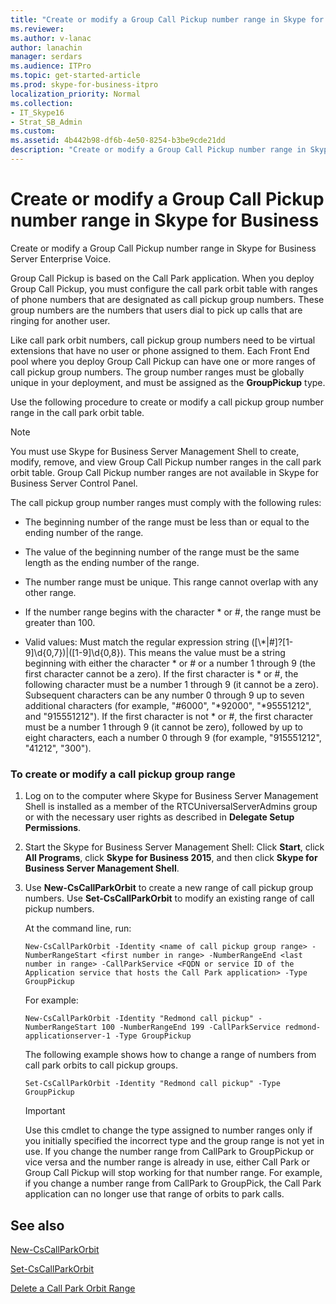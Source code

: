 ```yaml
---
title: "Create or modify a Group Call Pickup number range in Skype for Business"
ms.reviewer: 
ms.author: v-lanac
author: lanachin
manager: serdars
ms.audience: ITPro
ms.topic: get-started-article
ms.prod: skype-for-business-itpro
localization_priority: Normal
ms.collection:
- IT_Skype16
- Strat_SB_Admin
ms.custom:
ms.assetid: 4b442b98-df6b-4e50-8254-b3be9cde21dd
description: "Create or modify a Group Call Pickup number range in Skype for Business Server Enterprise Voice."
---
```


# Create or modify a Group Call Pickup number range in Skype for Business

Create or modify a Group Call Pickup number range in Skype for Business Server Enterprise Voice.

Group Call Pickup is based on the Call Park application. When you deploy Group Call Pickup, you must configure the call park orbit table with ranges of phone numbers that are designated as call pickup group numbers. These group numbers are the numbers that users dial to pick up calls that are ringing for another user.

Like call park orbit numbers, call pickup group numbers need to be virtual extensions that have no user or phone assigned to them. Each Front End pool where you deploy Group Call Pickup can have one or more ranges of call pickup group numbers. The group number ranges must be globally unique in your deployment, and must be assigned as the **GroupPickup** type.

Use the following procedure to create or modify a call pickup group number range in the call park orbit table.

> [!NOTE]
> You must use Skype for Business Server Management Shell to create, modify, remove, and view Group Call Pickup number ranges in the call park orbit table. Group Call Pickup number ranges are not available in Skype for Business Server Control Panel.

The call pickup group number ranges must comply with the following rules:

- The beginning number of the range must be less than or equal to the ending number of the range.

- The value of the beginning number of the range must be the same length as the ending number of the range.

- The number range must be unique. This range cannot overlap with any other range.

- If the number range begins with the character \* or #, the range must be greater than 100.

- Valid values: Must match the regular expression string ([\\*|#]?[1-9]\d{0,7})|([1-9]\d{0,8}). This means the value must be a string beginning with either the character \* or # or a number 1 through 9 (the first character cannot be a zero). If the first character is \* or #, the following character must be a number 1 through 9 (it cannot be a zero). Subsequent characters can be any number 0 through 9 up to seven additional characters (for example, "#6000", "\*92000", "\*95551212", and "915551212"). If the first character is not \* or #, the first character must be a number 1 through 9 (it cannot be zero), followed by up to eight characters, each a number 0 through 9 (for example, "915551212", "41212", "300").

### To create or modify a call pickup group range

1. Log on to the computer where Skype for Business Server Management Shell is installed as a member of the RTCUniversalServerAdmins group or with the necessary user rights as described in **Delegate Setup Permissions**.

2. Start the Skype for Business Server Management Shell: Click **Start**, click **All Programs**, click **Skype for Business 2015**, and then click **Skype for Business Server Management Shell**.

3. Use **New-CsCallParkOrbit** to create a new range of call pickup group numbers. Use **Set-CsCallParkOrbit** to modify an existing range of call pickup numbers.

    At the command line, run:

   ```
   New-CsCallParkOrbit -Identity <name of call pickup group range> -NumberRangeStart <first number in range> -NumberRangeEnd <last number in range> -CallParkService <FQDN or service ID of the Application service that hosts the Call Park application> -Type GroupPickup
   ```

    For example:

   ```
   New-CsCallParkOrbit -Identity "Redmond call pickup" -NumberRangeStart 100 -NumberRangeEnd 199 -CallParkService redmond-applicationserver-1 -Type GroupPickup
   ```

    The following example shows how to change a range of numbers from call park orbits to call pickup groups.

   ```
   Set-CsCallParkOrbit -Identity "Redmond call pickup" -Type GroupPickup
   ```

    > [!IMPORTANT]
    > Use this cmdlet to change the type assigned to number ranges only if you initially specified the incorrect type and the group range is not yet in use. If you change the number range from CallPark to GroupPickup or vice versa and the number range is already in use, either Call Park or Group Call Pickup will stop working for that number range. For example, if you change a number range from CallPark to GroupPick, the Call Park application can no longer use that range of orbits to park calls.

## See also

[New-CsCallParkOrbit](https://docs.microsoft.com/powershell/module/skype/new-cscallparkorbit?view=skype-ps)

[Set-CsCallParkOrbit](https://docs.microsoft.com/powershell/module/skype/set-cscallparkorbit?view=skype-ps)

[Delete a Call Park Orbit Range](https://technet.microsoft.com/library/85e9f916-062d-450d-ac0a-aeaefc0f7cdc.aspx)

